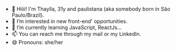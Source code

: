 
<!---
thayllachristineo/thayllachristineo is a ✨ special ✨ repository because its `README.md` (this file) appears on your GitHub profile.
You can click the Preview link to take a look at your changes.
--->
- 👋 Hiiii! I'm Thaylla, 31y and  paulistana (aka somebody born in São Paulo/Brazil).
- 👀 I’m interested in new front-end' opportunities.
- 🌱 I’m currently learning JavaScript, ReactJs...
- 📫 You can reach me through my mail or my LinkedIn. 
- 😄 Pronouns: she/her



